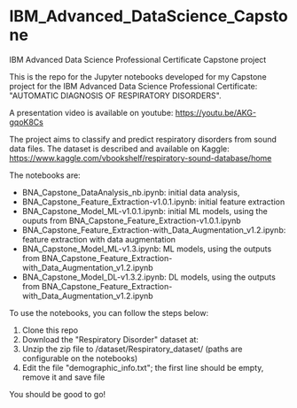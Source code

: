 # IBM_Advanced_DataScience_Capstone
IBM Advanced Data Science Professional Certificate Capstone project

This is the repo for the Jupyter notebooks developed for my Capstone project for the IBM Advanced Data Science Professional Certificate: "AUTOMATIC DIAGNOSIS OF RESPIRATORY DISORDERS".

A presentation video is available on youtube: https://youtu.be/AKG-gqoK8Cs 

The project aims to classify and predict respiratory disorders from sound data files.
The dataset is described and available on Kaggle: https://www.kaggle.com/vbookshelf/respiratory-sound-database/home 

The notebooks are:
- BNA_Capstone_DataAnalysis_nb.ipynb: initial data analysis,
- BNA_Capstone_Feature_Extraction-v1.0.1.ipynb: initial feature extraction
- BNA_Capstone_Model_ML-v1.0.1.ipynb: initial ML models, using the ouputs from BNA_Capstone_Feature_Extraction-v1.0.1.ipynb
- BNA_Capstone_Feature_Extraction-with_Data_Augmentation_v1.2.ipynb: feature extraction with data augmentation
- BNA_Capstone_Model_ML-v1.3.ipynb: ML models, using the outputs from BNA_Capstone_Feature_Extraction-with_Data_Augmentation_v1.2.ipynb
- BNA_Capstone_Model_DL-v1.3.2.ipynb: DL models, using the outputs from BNA_Capstone_Feature_Extraction-with_Data_Augmentation_v1.2.ipynb

To use the notebooks, you can follow the steps below:
1. Clone this repo
2. Download the "Respiratory Disorder" dataset at:
3. Unzip the zip file to <repo>/dataset/Respiratory_dataset/ (paths are configurable on the notebooks)
4. Edit the file "demographic_info.txt"; the first line should be empty, remove it and save file

You should be good to go!
